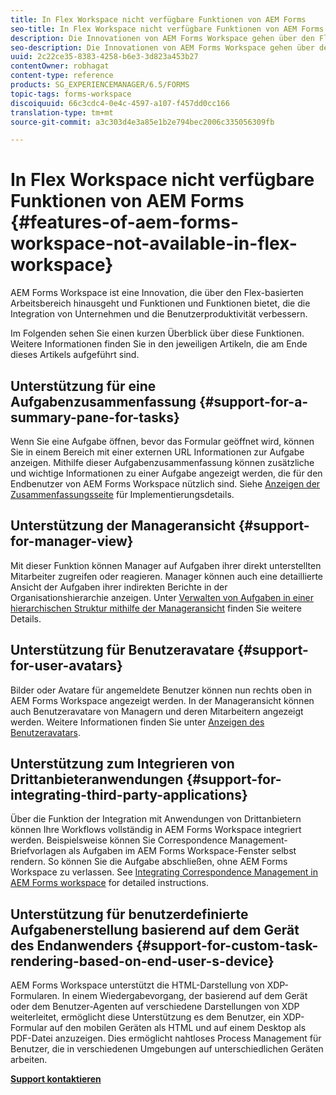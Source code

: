 ```yaml
---
title: In Flex Workspace nicht verfügbare Funktionen von AEM Forms
seo-title: In Flex Workspace nicht verfügbare Funktionen von AEM Forms
description: Die Innovationen von AEM Forms Workspace gehen über den Flex-basierten Arbeitsbereich hinaus. Lesen Sie mehr über Unterschiede in Features und Funktionen.
seo-description: Die Innovationen von AEM Forms Workspace gehen über den Flex-basierten Arbeitsbereich hinaus. Lesen Sie mehr über Unterschiede in Features und Funktionen.
uuid: 2c22ce35-8383-4258-b6e3-3d823a453b27
contentOwner: robhagat
content-type: reference
products: SG_EXPERIENCEMANAGER/6.5/FORMS
topic-tags: forms-workspace
discoiquuid: 66c3cdc4-0e4c-4597-a107-f457dd0cc166
translation-type: tm+mt
source-git-commit: a3c303d4e3a85e1b2e794bec2006c335056309fb

---
```



# In Flex Workspace nicht verfügbare Funktionen von AEM Forms {#features-of-aem-forms-workspace-not-available-in-flex-workspace}

AEM Forms Workspace ist eine Innovation, die über den Flex-basierten Arbeitsbereich hinausgeht und Funktionen und Funktionen bietet, die die Integration von Unternehmen und die Benutzerproduktivität verbessern.

Im Folgenden sehen Sie einen kurzen Überblick über diese Funktionen. Weitere Informationen finden Sie in den jeweiligen Artikeln, die am Ende dieses Artikels aufgeführt sind.

## Unterstützung für eine Aufgabenzusammenfassung {#support-for-a-summary-pane-for-tasks}

Wenn Sie eine Aufgabe öffnen, bevor das Formular geöffnet wird, können Sie in einem Bereich mit einer externen URL Informationen zur Aufgabe anzeigen. Mithilfe dieser Aufgabenzusammenfassung können zusätzliche und wichtige Informationen zu einer Aufgabe angezeigt werden, die für den Endbenutzer von AEM Forms Workspace nützlich sind. Siehe [Anzeigen der Zusammenfassungsseite](/help/forms/using/displaying-information-task-summary-pane.md) für Implementierungsdetails.

## Unterstützung der Manageransicht {#support-for-manager-view}

Mit dieser Funktion können Manager auf Aufgaben ihrer direkt unterstellten Mitarbeiter zugreifen oder reagieren. Manager können auch eine detaillierte Ansicht der Aufgaben ihrer indirekten Berichte in der Organisationshierarchie anzeigen. Unter [Verwalten von Aufgaben in einer hierarchischen Struktur mithilfe der Manageransicht](/help/forms/using/tasks-organizational-hierarchy-using-manager.md) finden Sie weitere Details.

## Unterstützung für Benutzeravatare {#support-for-user-avatars}

Bilder oder Avatare für angemeldete Benutzer können nun rechts oben in AEM Forms Workspace angezeigt werden. In der Manageransicht können auch Benutzeravatare von Managern und deren Mitarbeitern angezeigt werden. Weitere Informationen finden Sie unter [Anzeigen des Benutzeravatars](/help/forms/using/displaying-user-avatar.md).

## Unterstützung zum Integrieren von Drittanbieteranwendungen {#support-for-integrating-third-party-applications}

Über die Funktion der Integration mit Anwendungen von Drittanbietern können Ihre Workflows vollständig in AEM Forms Workspace integriert werden. Beispielsweise können Sie Correspondence Management-Briefvorlagen als Aufgaben im AEM Forms Workspace-Fenster selbst rendern. So können Sie die Aufgabe abschließen, ohne AEM Forms Workspace zu verlassen. See [Integrating Correspondence Management in AEM Forms workspace](/help/forms/using/integrating-correspondence-management-html-workspace.md) for detailed instructions.

## Unterstützung für benutzerdefinierte Aufgabenerstellung basierend auf dem Gerät des Endanwenders {#support-for-custom-task-rendering-based-on-end-user-s-device}

AEM Forms Workspace unterstützt die HTML-Darstellung von XDP-Formularen. In einem Wiedergabevorgang, der basierend auf dem Gerät oder dem Benutzer-Agenten auf verschiedene Darstellungen von XDP weiterleitet, ermöglicht diese Unterstützung es dem Benutzer, ein XDP-Formular auf den mobilen Geräten als HTML und auf einem Desktop als PDF-Datei anzuzeigen. Dies ermöglicht nahtloses Process Management für Benutzer, die in verschiedenen Umgebungen auf unterschiedlichen Geräten arbeiten.

**[Support kontaktieren](https://www.adobe.com/account/sign-in.supportportal.html)**
